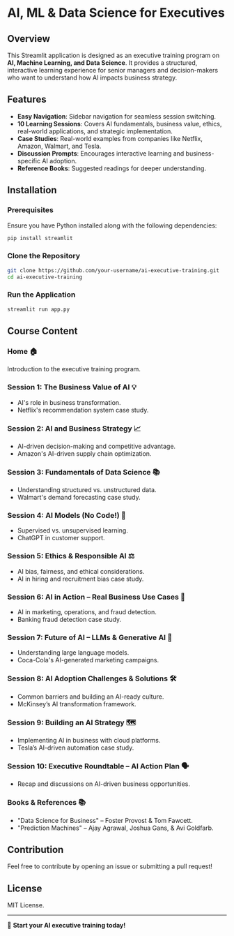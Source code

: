 # AI, ML & Data Science for Executives

## Overview
This Streamlit application is designed as an executive training program on **AI, Machine Learning, and Data Science**. It provides a structured, interactive learning experience for senior managers and decision-makers who want to understand how AI impacts business strategy.

## Features
- **Easy Navigation**: Sidebar navigation for seamless session switching.
- **10 Learning Sessions**: Covers AI fundamentals, business value, ethics, real-world applications, and strategic implementation.
- **Case Studies**: Real-world examples from companies like Netflix, Amazon, Walmart, and Tesla.
- **Discussion Prompts**: Encourages interactive learning and business-specific AI adoption.
- **Reference Books**: Suggested readings for deeper understanding.

## Installation
### Prerequisites
Ensure you have Python installed along with the following dependencies:

```sh
pip install streamlit
```

### Clone the Repository
```sh
git clone https://github.com/your-username/ai-executive-training.git
cd ai-executive-training
```

### Run the Application
```sh
streamlit run app.py
```

## Course Content

### **Home** 🏠
Introduction to the executive training program.

### **Session 1: The Business Value of AI** 💡
- AI's role in business transformation.
- Netflix's recommendation system case study.

### **Session 2: AI and Business Strategy** 📈
- AI-driven decision-making and competitive advantage.
- Amazon's AI-driven supply chain optimization.

### **Session 3: Fundamentals of Data Science** 📚
- Understanding structured vs. unstructured data.
- Walmart's demand forecasting case study.

### **Session 4: AI Models (No Code!)** 🧠
- Supervised vs. unsupervised learning.
- ChatGPT in customer support.

### **Session 5: Ethics & Responsible AI** ⚖️
- AI bias, fairness, and ethical considerations.
- AI in hiring and recruitment bias case study.

### **Session 6: AI in Action – Real Business Use Cases** 🚀
- AI in marketing, operations, and fraud detection.
- Banking fraud detection case study.

### **Session 7: Future of AI – LLMs & Generative AI** 🔮
- Understanding large language models.
- Coca-Cola's AI-generated marketing campaigns.

### **Session 8: AI Adoption Challenges & Solutions** 🛠️
- Common barriers and building an AI-ready culture.
- McKinsey’s AI transformation framework.

### **Session 9: Building an AI Strategy** 🗺️
- Implementing AI in business with cloud platforms.
- Tesla’s AI-driven automation case study.

### **Session 10: Executive Roundtable – AI Action Plan** 🗣️
- Recap and discussions on AI-driven business opportunities.

### **Books & References** 📚
- "Data Science for Business" – Foster Provost & Tom Fawcett.
- "Prediction Machines" – Ajay Agrawal, Joshua Gans, & Avi Goldfarb.

## Contribution
Feel free to contribute by opening an issue or submitting a pull request!

## License
MIT License.

---
🚀 **Start your AI executive training today!**

